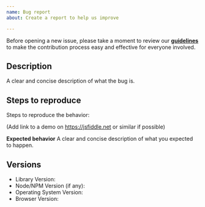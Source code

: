 ```yaml
---
name: Bug report
about: Create a report to help us improve

---
```


Before opening a new issue, please take a moment to review our [**guidelines**](https://github.com/gobstones/gobstones-guidelines) to make the contribution process easy and effective for everyone involved.

## Description
A clear and concise description of what the bug is.

## Steps to reproduce
Steps to reproduce the behavior:

(Add link to a demo on https://jsfiddle.net or similar if possible)

**Expected behavior**
A clear and concise description of what you expected to happen.


## Versions

- Library Version:
- Node/NPM Version (if any):
- Operating System Version:
- Browser Version:
